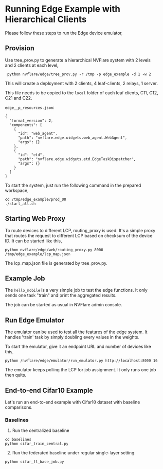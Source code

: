 # Running Edge Example with Hierarchical Clients

Please follow these steps to run the Edge device emulator,

## Provision

Use tree_prov.py to generate a hierarchical NVFlare system with 2 levels and 2 clients at each level,

     python nvflare/edge/tree_prov.py -r /tmp -p edge_example -d 1 -w 2

This will create a deployment with 2 clients, 4 leaf-clients, 2 relays, 1 server.

This file needs to be copied to the `local` folder of each leaf clients, C11, C12, C21 and C22.

`edge__p_resources.json`:

```
{
  "format_version": 2,
  "components": [
    {
      "id": "web_agent",
      "path": "nvflare.edge.widgets.web_agent.WebAgent",
      "args": {}
    },
    {
      "id": "etd",
      "path": "nvflare.edge.widgets.etd.EdgeTaskDispatcher",
      "args": {}
    }
  ]
}
```

To start the system, just run the following command in the prepared workspace,

```commandline
cd /tmp/edge_example/prod_00
./start_all.sh
```    

## Starting Web Proxy

To route devices to different LCP, routing_proxy is used. It's a simple proxy that routes the request to
different LCP based on checksum of the device ID. It can be started like this,

    python nvflare/edge/web/routing_proxy.py 8000 /tmp/edge_example/lcp_map.json

The lcp_map.json file is generated by tree_prov.py.

## Example Job

The `hello_mobile` is a very simple job to test the edge functions. It only sends one task "train"  and
print the aggregated results.

The job can be started as usual in NVFlare admin console.

## Run Edge Emulator

The emulator can be used to test all the features of the edge system. It handles 'train' task by simply doubling every values 
in the weights.

To start the emulator, give it an endpoint URL and number of devices like this,

    python /nvflare/edge/emulator/run_emulator.py http://localhost:8000 16
   
The emulator keeps polling the LCP for job assignment. It only runs one job then quits.

## End-to-end Cifar10 Example
Let's run an end-to-end example with Cifar10 dataset with baseline comparisons.
### Baselines
1. Run the centralized baseline
```commandline
cd baselines
python cifar_train_central.py
```
2. Run the federated baseline under regular single-layer setting
```commandline
python cifar_fl_base_job.py
```